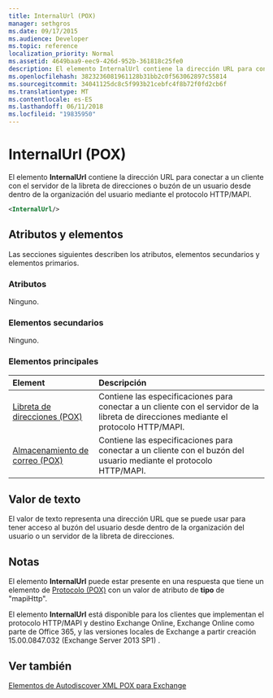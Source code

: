 ```yaml
---
title: InternalUrl (POX)
manager: sethgros
ms.date: 09/17/2015
ms.audience: Developer
ms.topic: reference
localization_priority: Normal
ms.assetid: 4649baa9-eec9-426d-952b-361818c25fe0
description: El elemento InternalUrl contiene la dirección URL para conectar a un cliente con el servidor de la libreta de direcciones o buzón de un usuario desde dentro de la organización del usuario mediante el protocolo HTTP/MAPI.
ms.openlocfilehash: 3823236081961128b31bb2c0f563062897c55814
ms.sourcegitcommit: 34041125dc8c5f993b21cebfc4f8b72f0fd2cb6f
ms.translationtype: MT
ms.contentlocale: es-ES
ms.lasthandoff: 06/11/2018
ms.locfileid: "19835950"
---
```

# <a name="internalurl-pox"></a>InternalUrl (POX)

El elemento **InternalUrl** contiene la dirección URL para conectar a un cliente con el servidor de la libreta de direcciones o buzón de un usuario desde dentro de la organización del usuario mediante el protocolo HTTP/MAPI. 
  
```XML
<InternalUrl/>
```

## <a name="attributes-and-elements"></a>Atributos y elementos

Las secciones siguientes describen los atributos, elementos secundarios y elementos primarios.
  
### <a name="attributes"></a>Atributos

Ninguno.
  
### <a name="child-elements"></a>Elementos secundarios

Ninguno.
  
### <a name="parent-elements"></a>Elementos principales

|**Element**|**Descripción**|
|:-----|:-----|
|[Libreta de direcciones (POX)](addressbook-pox.md) <br/> |Contiene las especificaciones para conectar a un cliente con el servidor de la libreta de direcciones mediante el protocolo HTTP/MAPI.  <br/> |
|[Almacenamiento de correo (POX)](mailstore-pox.md) <br/> |Contiene las especificaciones para conectar a un cliente con el buzón del usuario mediante el protocolo HTTP/MAPI.  <br/> |
   
## <a name="text-value"></a>Valor de texto

El valor de texto representa una dirección URL que se puede usar para tener acceso al buzón del usuario desde dentro de la organización del usuario o un servidor de la libreta de direcciones.
  
## <a name="remarks"></a>Notas

El elemento **InternalUrl** puede estar presente en una respuesta que tiene un elemento de [Protocolo (POX)](protocol-pox.md) con un valor de atributo de **tipo** de "mapiHttp". 
  
El elemento **InternalUrl** está disponible para los clientes que implementan el protocolo HTTP/MAPI y destino Exchange Online, Exchange Online como parte de Office 365, y las versiones locales de Exchange a partir creación 15.00.0847.032 (Exchange Server 2013 SP1) . 
  
## <a name="see-also"></a>Ver también



[Elementos de Autodiscover XML POX para Exchange](pox-autodiscover-xml-elements-for-exchange.md)

